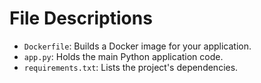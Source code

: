 # File Descriptions

* `Dockerfile`: Builds a Docker image for your application.
* `app.py`: Holds the main Python application code.
* `requirements.txt`: Lists the project's dependencies.

